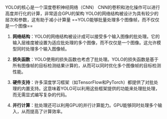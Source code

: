 YOLO的核心是一个深度卷积神经网络（CNN）
CNN的卷积和池化操作可以进行高度并行化的计算，非常适合GPU的架构
YOLO的网络结构被设计为具有较少的层次和参数，这有助于减小计算量
==YOLO能够批量处理多个图像帧，而不仅仅是一个图像==
1. **网络结构**：YOLO的网络结构被设计成可以接受多个输入图像的批处理。它的输入层维度被设置为适应批处理的多个图像，而不仅仅是一个图像。这允许模型同时处理多个输入图像帧。

2. **损失函数**：YOLO使用的损失函数也考虑了批处理。YOLO的损失函数是基于所有图像帧的目标检测结果计算的，从而可以同时优化多个图像帧的目标检测性能。

3. **硬件支持**：许多深度学习框架（如TensorFlow和PyTorch）都提供了对批处理的内置支持。这意味着YOLO可以利用这些框架提供的功能来处理批处理，而无需显式编写复杂的代码。

4. **并行计算**：批处理还可以利用GPU的并行计算能力。GPU能够同时处理多个输入，从而提高了计算效率。